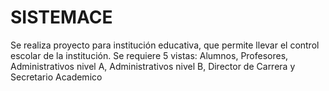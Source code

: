 # SISTEMACE
Se realiza proyecto para institución educativa, que permite llevar el control escolar de la institución.
Se requiere 5 vistas: Alumnos, Profesores, Administrativos nivel A, Administrativos nivel B, Director de Carrera y Secretario Academico
